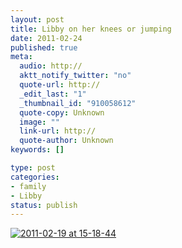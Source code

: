 ```yaml
--- 
layout: post
title: Libby on her knees or jumping
date: 2011-02-24
published: true
meta: 
  audio: http://
  aktt_notify_twitter: "no"
  quote-url: http://
  _edit_last: "1"
  _thumbnail_id: "910058612"
  quote-copy: Unknown
  image: ""
  link-url: http://
  quote-author: Unknown
keywords: []

type: post
categories: 
- family
- Libby
status: publish
---
```



[![](http://media.eick.us/2011/02/2011-02-19-at-15-18-44-200x300.jpg "2011-02-19 at 15-18-44")](http://media.eick.us/2011/02/2011-02-19-at-15-18-44.jpg)
